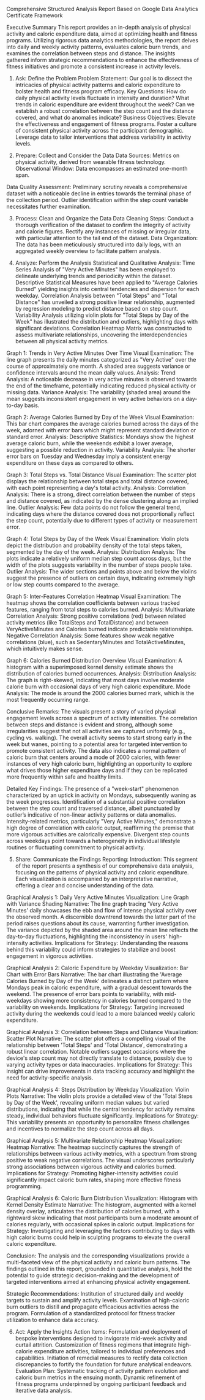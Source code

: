 
Comprehensive Structured Analysis Report Based on Google Data Analytics Certificate Framework

Executive Summary
This report provides an in-depth analysis of physical activity and caloric expenditure data, aimed at optimizing health and fitness programs. Utilizing rigorous data analytics methodologies, the report delves into daily and weekly activity patterns, evaluates caloric burn trends, and examines the correlation between steps and distance. The insights gathered inform strategic recommendations to enhance the effectiveness of fitness initiatives and promote a consistent increase in activity levels.

1. Ask: Define the Problem
Problem Statement:
Our goal is to dissect the intricacies of physical activity patterns and caloric expenditure to bolster health and fitness program efficacy.
Key Questions:
How do daily physical activity levels fluctuate in intensity and duration?
What trends in caloric expenditure are evident throughout the week?
Can we establish a robust correlation between the step count and the distance covered, and what do anomalies indicate?
Business Objectives:
Elevate the effectiveness and engagement of fitness programs.
Foster a culture of consistent physical activity across the participant demographic.
Leverage data to tailor interventions that address variability in activity levels.

2. Prepare: Collect and Consider the Data
Data Sources:
Metrics on physical activity, derived from wearable fitness technology.
Observational Window: Data encompasses an estimated one-month span.


Data Quality Assessment:
Preliminary scrutiny reveals a comprehensive dataset with a noticeable decline in entries towards the terminal phase of the collection period.
Outlier identification within the step count variable necessitates further examination.

3. Process: Clean and Organize the Data
Data Cleaning Steps:
Conduct a thorough verification of the dataset to confirm the integrity of activity and calorie figures.
Rectify any instances of missing or irregular data, with particular attention to the tail end of the dataset.
Data Organization:
The data has been meticulously structured into daily logs, with an aggregated weekly overview to facilitate pattern analysis.

4. Analyze: Perform the Analysis
Statistical and Qualitative Analysis:
Time Series Analysis of "Very Active Minutes" has been employed to delineate underlying trends and periodicity within the dataset.
Descriptive Statistical Measures have been applied to "Average Calories Burned" yielding insights into central tendencies and dispersion for each weekday.
Correlation Analysis between "Total Steps" and "Total Distance" has unveiled a strong positive linear relationship, augmented by regression modeling to predict distance based on step count.
Variability Analysis utilizing violin plots for "Total Steps by Day of the Week" has illustrated the distribution and outliers, highlighting days with significant deviations.
Correlation Heatmap Matrix was constructed to assess multivariate relationships, uncovering the interdependencies between all physical activity metrics.




Graph 1: Trends in Very Active Minutes Over Time
Visual Examination: The line graph presents the daily minutes categorized as "Very Active" over the course of approximately one month. A shaded area suggests variance or confidence intervals around the mean daily values.
Analysis:
Trend Analysis: A noticeable decrease in very active minutes is observed towards the end of the timeframe, potentially indicating reduced physical activity or missing data.
Variance Analysis: The variability (shaded area) around the mean suggests inconsistent engagement in very active behaviors on a day-to-day basis.

Graph 2: Average Calories Burned by Day of the Week
Visual Examination: This bar chart compares the average calories burned across the days of the week, adorned with error bars which might represent standard deviation or standard error.
Analysis:
Descriptive Statistics: Mondays show the highest average caloric burn, while the weekends exhibit a lower average, suggesting a possible reduction in activity.
Variability Analysis: The shorter error bars on Tuesday and Wednesday imply a consistent energy expenditure on these days as compared to others.

Graph 3: Total Steps vs. Total Distance
Visual Examination: The scatter plot displays the relationship between total steps and total distance covered, with each point representing a day's total activity.
Analysis:
Correlation Analysis: There is a strong, direct correlation between the number of steps and distance covered, as indicated by the dense clustering along an implied line.
Outlier Analysis: Few data points do not follow the general trend, indicating days where the distance covered does not proportionally reflect the step count, potentially due to different types of activity or measurement error.

Graph 4: Total Steps by Day of the Week
Visual Examination: Violin plots depict the distribution and probability density of the total steps taken, segmented by the day of the week.
Analysis:
Distribution Analysis: The plots indicate a relatively uniform median step count across days, but the width of the plots suggests variability in the number of steps people take.
Outlier Analysis: The wider sections and points above and below the violins suggest the presence of outliers on certain days, indicating extremely high or low step counts compared to the average.

Graph 5: Inter-Features Correlation Heatmap
Visual Examination: The heatmap shows the correlation coefficients between various tracked features, ranging from total steps to calories burned.
Analysis:
Multivariate Correlation Analysis: Strong positive correlations (red) between related activity metrics (like TotalSteps and TotalDistance) and between VeryActiveMinutes and Calories burned indicate predictable relationships.
Negative Correlation Analysis: Some features show weak negative correlations (blue), such as SedentaryMinutes and TotalActiveMinutes, which intuitively makes sense.

Graph 6: Calories Burned Distribution Overview
Visual Examination: A histogram with a superimposed kernel density estimate shows the distribution of calories burned occurrences.
Analysis:
Distribution Analysis: The graph is right-skewed, indicating that most days involve moderate calorie burn with occasional days of very high caloric expenditure.
Mode Analysis: The mode is around the 2000 calories burned mark, which is the most frequently occurring range.

Conclusive Remarks:
The visuals present a story of varied physical engagement levels across a spectrum of activity intensities. The correlation between steps and distance is evident and strong, although some irregularities suggest that not all activities are captured uniformly (e.g., cycling vs. walking). The overall activity seems to start strong early in the week but wanes, pointing to a potential area for targeted intervention to promote consistent activity. The data also indicates a normal pattern of caloric burn that centers around a mode of 2000 calories, with fewer instances of very high caloric burn, highlighting an opportunity to explore what drives those higher expenditure days and if they can be replicated more frequently within safe and healthy limits.

Detailed Key Findings:
The presence of a "week-start" phenomenon characterized by an uptick in activity on Mondays, subsequently waning as the week progresses.
Identification of a substantial positive correlation between the step count and traversed distance, albeit punctuated by outlier’s indicative of non-linear activity patterns or data anomalies.
Intensity-related metrics, particularly "Very Active Minutes," demonstrate a high degree of correlation with caloric output, reaffirming the premise that more vigorous activities are calorically expensive.
Divergent step counts across weekdays point towards a heterogeneity in individual lifestyle routines or fluctuating commitment to physical activity.

5. Share: Communicate the Findings
Reporting:
Introduction: This segment of the report presents a synthesis of our comprehensive data analysis, focusing on the patterns of physical activity and caloric expenditure. Each visualization is accompanied by an interpretative narrative, offering a clear and concise understanding of the data.

Graphical Analysis 1: Daily Very Active Minutes
Visualization: Line Graph with Variance Shading 
Narrative: The line graph tracing 'Very Active Minutes' daily showcases the ebb and flow of intense physical activity over the observed month. A discernible downtrend towards the latter part of the period raises questions about its cause, warranting further investigation. The variance depicted by the shaded area around the mean line reflects the day-to-day fluctuations, highlighting the inconsistency in users' high-intensity activities.
Implications for Strategy: Understanding the reasons behind this variability could inform strategies to stabilize and boost engagement in vigorous activities.

Graphical Analysis 2: Caloric Expenditure by Weekday
Visualization: Bar Chart with Error Bars 
Narrative: The bar chart illustrating the 'Average Calories Burned by Day of the Week' delineates a distinct pattern where Mondays peak in caloric expenditure, with a gradual descent towards the weekend. The presence of error bars points to variability, with mid-weekdays showing more consistency in calories burned compared to the variability on weekends.
Implications for Strategy: Targeting increased activity during the weekends could lead to a more balanced weekly caloric expenditure.

Graphical Analysis 3: Correlation between Steps and Distance
Visualization: Scatter Plot
 Narrative: The scatter plot offers a compelling visual of the relationship between 'Total Steps' and 'Total Distance', demonstrating a robust linear correlation. Notable outliers suggest occasions where the device's step count may not directly translate to distance, possibly due to varying activity types or data inaccuracies.
Implications for Strategy: This insight can drive improvements in data tracking accuracy and highlight the need for activity-specific analysis.

Graphical Analysis 4: Steps Distribution by Weekday
Visualization: Violin Plots 
Narrative: The violin plots provide a detailed view of the 'Total Steps by Day of the Week', revealing uniform median values but varied distributions, indicating that while the central tendency for activity remains steady, individual behaviors fluctuate significantly.
Implications for Strategy: This variability presents an opportunity to personalize fitness challenges and incentives to normalize the step count across all days.

Graphical Analysis 5: Multivariate Relationship Heatmap
Visualization: Heatmap 
Narrative: The heatmap succinctly captures the strength of relationships between various activity metrics, with a spectrum from strong positive to weak negative correlations. The visual underscores particularly strong associations between vigorous activity and calories burned.
Implications for Strategy: Promoting higher-intensity activities could significantly impact caloric burn rates, shaping more effective fitness programming.

Graphical Analysis 6: Caloric Burn Distribution
Visualization: Histogram with Kernel Density Estimate 
Narrative: The histogram, augmented with a kernel density overlay, articulates the distribution of calories burned, with a rightward skew indicating that most participants burn a moderate amount of calories regularly, with occasional spikes in caloric output.
Implications for Strategy: Investigating and leveraging the factors contributing to days with high caloric burns could help in sculpting programs to elevate the overall caloric expenditure.

Conclusion: The analysis and the corresponding visualizations provide a multi-faceted view of the physical activity and caloric burn patterns. The findings outlined in this report, grounded in quantitative analysis, hold the potential to guide strategic decision-making and the development of targeted interventions aimed at enhancing physical activity engagement.

Strategic Recommendations:
Institution of structured daily and weekly targets to sustain and amplify activity levels.
Examination of high-caloric burn outliers to distill and propagate efficacious activities across the program.
Formulation of a standardized protocol for fitness tracker utilization to enhance data accuracy.

6. Act: Apply the Insights
Action Items:
Formulation and deployment of bespoke interventions designed to invigorate mid-week activity and curtail attrition.
Customization of fitness regimens that integrate high-calorie expenditure activities, tailored to individual preferences and capabilities.
Initiation of remedial measures to rectify data collection discrepancies to fortify the foundation for future analytical endeavors.
Evaluation Plan:
Systematic tracking of activity pattern evolution and caloric burn metrics in the ensuing month.
Dynamic refinement of fitness programs underpinned by ongoing participant feedback and iterative data analysis.
